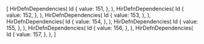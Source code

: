 [
    HirDefnDependencies(
        Id {
            value: 151,
        },
    ),
    HirDefnDependencies(
        Id {
            value: 152,
        },
    ),
    HirDefnDependencies(
        Id {
            value: 153,
        },
    ),
    HirDefnDependencies(
        Id {
            value: 154,
        },
    ),
    HirDefnDependencies(
        Id {
            value: 155,
        },
    ),
    HirDefnDependencies(
        Id {
            value: 156,
        },
    ),
    HirDefnDependencies(
        Id {
            value: 157,
        },
    ),
]